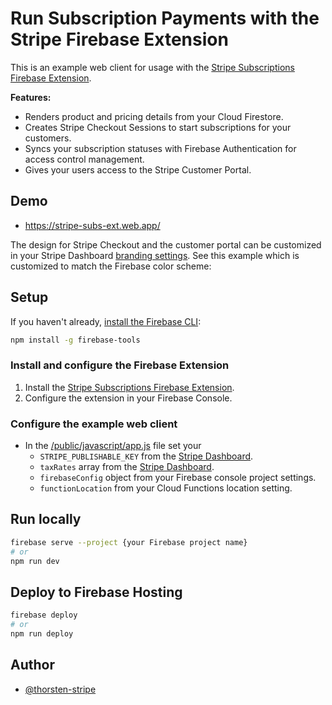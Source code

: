 # Run Subscription Payments with the Stripe Firebase Extension

This is an example web client for usage with the [Stripe Subscriptions Firebase Extension](https://firebase.google.com/products/extensions/firestore-stripe-subscriptions).

**Features:**

- Renders product and pricing details from your Cloud Firestore.
- Creates Stripe Checkout Sessions to start subscriptions for your customers.
- Syncs your subscription statuses with Firebase Authentication for access control management.
- Gives your users access to the Stripe Customer Portal.

## Demo

- https://stripe-subs-ext.web.app/

The design for Stripe Checkout and the customer portal can be customized in your Stripe Dashboard [branding settings](https://dashboard.stripe.com/settings/branding). See this example which is customized to match the Firebase color scheme:

## Setup

If you haven't already, [install the Firebase CLI](https://firebase.google.com/docs/cli):

```bash
npm install -g firebase-tools
```

### Install and configure the Firebase Extension

1. Install the [Stripe Subscriptions Firebase Extension](https://firebase.google.com/products/extensions/firestore-stripe-subscriptions).
2. Configure the extension in your Firebase Console.

### Configure the example web client

- In the [/public/javascript/app.js](/public/javascript/app.js) file set your
  - `STRIPE_PUBLISHABLE_KEY` from the [Stripe Dashboard](https://dashboard.stripe.com/apikeys).
  - `taxRates` array from the [Stripe Dashboard](https://dashboard.stripe.com/tax-rates).
  - `firebaseConfig` object from your Firebase console project settings.
  - `functionLocation` from your Cloud Functions location setting.

## Run locally

```bash
firebase serve --project {your Firebase project name}
# or
npm run dev
```

## Deploy to Firebase Hosting

```bash
firebase deploy
# or
npm run deploy
```

## Author

- [@thorsten-stripe](https://twitter.com/thorwebdev)
